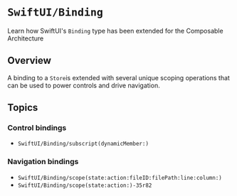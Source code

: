 # ``SwiftUI/Binding``

Learn how SwiftUI's `Binding` type has been extended for the Composable Architecture

## Overview

A binding to a ``Store``is extended with several unique scoping operations that can be used to power
controls and drive navigation.

## Topics

### Control bindings

- ``SwiftUI/Binding/subscript(dynamicMember:)``

### Navigation bindings

- ``SwiftUI/Binding/scope(state:action:fileID:filePath:line:column:)``
- ``SwiftUI/Binding/scope(state:action:)-35r82``
